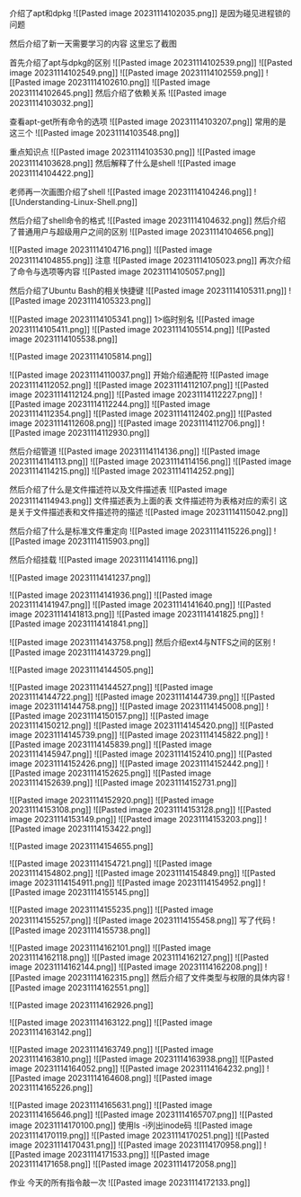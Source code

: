 介绍了apt和dpkg
![[Pasted image 20231114102035.png]]
是因为碰见进程锁的问题

然后介绍了新一天需要学习的内容
这里忘了截图

首先介绍了apt与dpkg的区别
![[Pasted image 20231114102539.png]]
![[Pasted image 20231114102549.png]]
![[Pasted image 20231114102559.png]]
![[Pasted image 20231114102610.png]]
![[Pasted image 20231114102645.png]]
然后介绍了依赖关系
![[Pasted image 20231114103032.png]]

查看apt-get所有命令的选项
![[Pasted image 20231114103207.png]]
常用的是这三个
![[Pasted image 20231114103548.png]]

重点知识点
![[Pasted image 20231114103530.png]]
![[Pasted image 20231114103628.png]]
然后解释了什么是shell
![[Pasted image 20231114104422.png]]

老师再一次画图介绍了shell
![[Pasted image 20231114104246.png]]
![[Understanding-Linux-Shell.png]]

然后介绍了shell命令的格式
![[Pasted image 20231114104632.png]]
然后介绍了普通用户与超级用户之间的区别
![[Pasted image 20231114104656.png]]

![[Pasted image 20231114104716.png]]
![[Pasted image 20231114104855.png]]
注意
![[Pasted image 20231114105023.png]]
再次介绍了命令与选项等内容
![[Pasted image 20231114105057.png]]

然后介绍了Ubuntu Bash的相关快捷键
![[Pasted image 20231114105311.png]]
![[Pasted image 20231114105323.png]]

![[Pasted image 20231114105341.png]]
1>临时别名
![[Pasted image 20231114105411.png]]
![[Pasted image 20231114105514.png]]
![[Pasted image 20231114105538.png]]

![[Pasted image 20231114105814.png]]

![[Pasted image 20231114110037.png]]
开始介绍通配符
![[Pasted image 20231114112052.png]]
![[Pasted image 20231114112107.png]]
![[Pasted image 20231114112124.png]]
![[Pasted image 20231114112227.png]]
![[Pasted image 20231114112244.png]]
![[Pasted image 20231114112354.png]]
![[Pasted image 20231114112402.png]]
![[Pasted image 20231114112608.png]]
![[Pasted image 20231114112706.png]]
![[Pasted image 20231114112930.png]]

然后介绍管道
![[Pasted image 20231114114136.png]]
![[Pasted image 20231114114113.png]]
![[Pasted image 20231114114156.png]]
![[Pasted image 20231114114215.png]]
![[Pasted image 20231114114252.png]]

然后介绍了什么是文件描述符以及文件描述表
![[Pasted image 20231114114943.png]]
文件描述表为上面的表
文件描述符为表格对应的索引
这是关于文件描述表和文件描述符的描述
![[Pasted image 20231114115042.png]]

然后介绍了什么是标准文件重定向
![[Pasted image 20231114115226.png]]
![[Pasted image 20231114115903.png]]

然后介绍挂载
![[Pasted image 20231114141116.png]]

![[Pasted image 20231114141237.png]]

![[Pasted image 20231114141936.png]]
![[Pasted image 20231114141947.png]]
![[Pasted image 20231114141640.png]]
![[Pasted image 20231114141813.png]]
![[Pasted image 20231114141825.png]]
![[Pasted image 20231114141841.png]]

![[Pasted image 20231114143758.png]]
然后介绍ext4与NTFS之间的区别
![[Pasted image 20231114143729.png]]

![[Pasted image 20231114144505.png]]

![[Pasted image 20231114144527.png]]
![[Pasted image 20231114144722.png]]
![[Pasted image 20231114144739.png]]
![[Pasted image 20231114144758.png]]
![[Pasted image 20231114145008.png]]
![[Pasted image 20231114150157.png]]
![[Pasted image 20231114150212.png]]
![[Pasted image 20231114145420.png]]
![[Pasted image 20231114145739.png]]
![[Pasted image 20231114145822.png]]
![[Pasted image 20231114145839.png]]
![[Pasted image 20231114145947.png]]
![[Pasted image 20231114152410.png]]
![[Pasted image 20231114152426.png]]
![[Pasted image 20231114152442.png]]
![[Pasted image 20231114152625.png]]
![[Pasted image 20231114152639.png]]
![[Pasted image 20231114152731.png]]

![[Pasted image 20231114152920.png]]
![[Pasted image 20231114153108.png]]
![[Pasted image 20231114153128.png]]
![[Pasted image 20231114153149.png]]
![[Pasted image 20231114153203.png]]
![[Pasted image 20231114153422.png]]

![[Pasted image 20231114154655.png]]

![[Pasted image 20231114154721.png]]
![[Pasted image 20231114154802.png]]
![[Pasted image 20231114154849.png]]
![[Pasted image 20231114154911.png]]
![[Pasted image 20231114154952.png]]
![[Pasted image 20231114155145.png]]

![[Pasted image 20231114155235.png]]
![[Pasted image 20231114155257.png]]
![[Pasted image 20231114155458.png]]
写了代码
![[Pasted image 20231114155738.png]]

![[Pasted image 20231114162101.png]]
![[Pasted image 20231114162118.png]]
![[Pasted image 20231114162127.png]]
![[Pasted image 20231114162144.png]]
![[Pasted image 20231114162208.png]]
![[Pasted image 20231114162315.png]]
然后介绍了文件类型与权限的具体内容
![[Pasted image 20231114162551.png]]

![[Pasted image 20231114162926.png]]

![[Pasted image 20231114163122.png]]
![[Pasted image 20231114163142.png]]

![[Pasted image 20231114163749.png]]
![[Pasted image 20231114163810.png]]
![[Pasted image 20231114163938.png]]
![[Pasted image 20231114164052.png]]
![[Pasted image 20231114164232.png]]
![[Pasted image 20231114164608.png]]
![[Pasted image 20231114165226.png]]

![[Pasted image 20231114165631.png]]
![[Pasted image 20231114165646.png]]
![[Pasted image 20231114165707.png]]
![[Pasted image 20231114170100.png]]
使用ls -i列出inode码
![[Pasted image 20231114170119.png]]
![[Pasted image 20231114170251.png]]
![[Pasted image 20231114170431.png]]
![[Pasted image 20231114170958.png]]
![[Pasted image 20231114171533.png]]
![[Pasted image 20231114171658.png]]
![[Pasted image 20231114172058.png]]

作业
今天的所有指令敲一次
![[Pasted image 20231114172133.png]]

